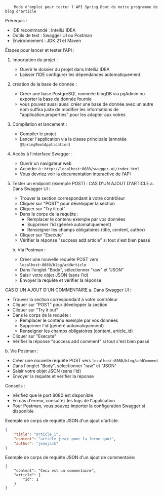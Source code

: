         Mode d'emploi pour tester l'API Spring Boot de notre programme de blog d'article


Prérequis :
- IDE recommandé : IntelliJ IDEA
- Outils de test : Swagger UI ou Postman
- Environnement : JDK 21 et Maven

Étapes pour lancer et tester l'API :
1. Importation du projet :
   - Ouvrir le dossier du projet dans IntelliJ IDEA
   - Laisser l'IDE configurer les dépendances automatiquement

2. création de la base de donnée : 
   - Créer une base PostgreSQL nommée blogDB via pgAdmin ou exporter la base de donnée fournie
   - vous pouvez aussi aussi créer une base de donnée avec un autre nom suffira juste de modifier les informations de "application.properties" pour les adapter aux votres

3. Compilation et lancement :
   - Compiler le projet 
   - Lancer l'application via la classe principale (annotée `@SpringBootApplication`)

4. Accès à l'interface Swagger :
   - Ouvrir un navigateur web
   - Accéder à : `http://localhost:8080/swagger-ui/index.html`
   - Vous devriez voir la documentation interactive de l'API

5. Tester un endpoint (exemple POST) :
CAS D'UN AJOUT D'ARTICLE
   a. Dans Swagger UI :
   - Trouver la section correspondant à votre contrôleur
   - Cliquer sur "POST" pour développer la section
   - Cliquer sur "Try it out"
   - Dans le corps de la requête :
     * Remplacer le contenu exemple par vos données
     * Supprimer l'id (généré automatiquement)
     * Renseigner les champs obligatoires (title, content, author)
   - Cliquer sur "Execute"
   - Vérifier la réponse "success add article" si tout s'est bien passé

   b. Via Postman :
   - Créer une nouvelle requête POST vers `localhost:8080/blog/addArticle`
   - Dans l'onglet "Body", sélectionner "raw" et "JSON"
   - Saisir votre objet JSON (sans l'id)
   - Envoyer la requête et vérifier la réponse

CAS D'UN AJOUT D'UN COMMENTAIRE
   a. Dans Swagger UI :
   - Trouver la section correspondant à votre contrôleur
   - Cliquer sur "POST" pour développer la section
   - Cliquer sur "Try it out"
   - Dans le corps de la requête :
     * Remplacer le contenu exemple par vos données
     * Supprimer l'id (généré automatiquement)
     * Renseigner les champs obligatoires (content, article_id)
   - Cliquer sur "Execute"
   - Vérifier la réponse "success add comment" si tout s'est bien passé

   b. Via Postman :
   - Créer une nouvelle requête POST vers `localhost:8080/blog/addComment`
   - Dans l'onglet "Body", sélectionner "raw" et "JSON"
   - Saisir votre objet JSON (sans l'id)
   - Envoyer la requête et vérifier la réponse


Conseils :
- Vérifiez que le port 8080 est disponible
- En cas d'erreur, consultez les logs de l'application
- Pour Postman, vous pouvez importer la configuration Swagger si disponible

Exemple de corps de requête JSON d'un ajout d'article:
```json
{
    "title": "article_1",
    "content": "article juste pour la forme quoi",
    "author": "jeanjack"
}
```

Exemple de corps de requête JSON d'un ajout de commentaire:
```
{
    "content": "Ceci est un commentaire",
    "article": {
        "id": 1
    }
}
```
